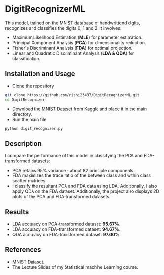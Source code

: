 # DigitRecognizerML
This model, trained on the MNIST database of handwrittend digits, recognizes and classifies the digits 0, 1 and 2. It involves:
* Maximum Likelihood Estimation (**MLE**) for parameter estimation.
* Principal Component Analysis (**PCA**) for dimensionality reduction.
* Fisher's Discriminant Analysis (**FDA**) for optimal projection.
* Linear and Quadratic Discriminant Analysis (**LDA & QDA**) for classification.


## Installation and Usage
* Clone the repository
``` bash
git clone https://github.com/rishi23437/DigitRecognizerML.git
cd DigitRecognizer
```
* Download the [MNIST Dataset](https://www.kaggle.com/datasets/hojjatk/mnist-dataset) from Kaggle and place it in the main directory.
* Run the main file
``` bash
python digit_recognizer.py
```


## Description
I compare the performance of this model in classifying the PCA and FDA-transformed datasets:
- PCA retains 95% variance - about 82 principle components.
- FDA maximizes the trace ratio of the between class and within class scatter matrices.
- I classify the resultant PCA and FDA data using LDA. Additionally, I also apply QDA on the FDA dataset.
Additionally, the project also displays 2D plots of the PCA and FDA-transformed datasets.


## Results
- LDA accuracy on PCA-transformed dataset: **95.67%**.
- LDA accuracy on FDA-transformed dataset: **94.67%**.
- QDA accuracy on FDA-transformed dataset: **97.00%**.


## References
- [MNIST Dataset](https://www.kaggle.com/datasets/hojjatk/mnist-dataset).
- The Lecture Slides of my Statistical machine Learning course.
